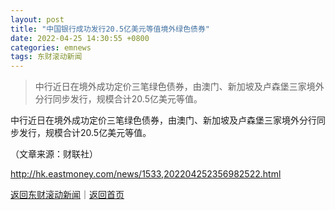```yaml
---
layout: post
title: "中国银行成功发行20.5亿美元等值境外绿色债券"
date: 2022-04-25 14:30:55 +0800
categories: emnews
tags: 东财滚动新闻
---
```

> 中行近日在境外成功定价三笔绿色债券，由澳门、新加坡及卢森堡三家境外分行同步发行，规模合计20.5亿美元等值。

<p>中行近日在境外成功定价三笔绿色债券，由澳门、新加坡及卢森堡三家境外分行同步发行，规模合计20.5亿美元等值。 </p><p class="em_media">（文章来源：财联社）</p>

<http://hk.eastmoney.com/news/1533,202204252356982522.html>

[返回东财滚动新闻](//finews.withounder.com/emnews/)｜[返回首页](//finews.withounder.com/)
